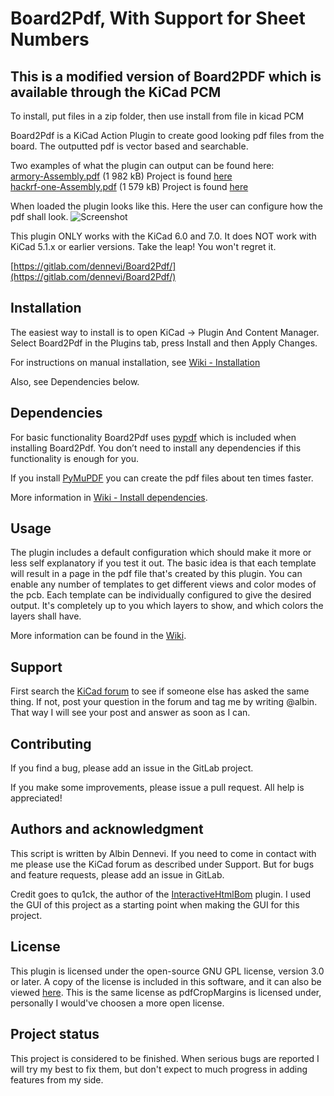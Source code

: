 # Board2Pdf, With Support for Sheet Numbers
## This is a modified version of Board2PDF which is available through the KiCad PCM
To install, put files in a zip folder, then use install from file in kicad PCM

Board2Pdf is a KiCad Action Plugin to create good looking pdf files from the board. The outputted pdf is vector based and searchable.

Two examples of what the plugin can output can be found here:<br>
[armory-Assembly.pdf](https://gitlab.com/dennevi/Board2Pdf/-/raw/main/resources/armory-Assembly.pdf "USB armory from WithSecure Foundry") (1 982 kB) Project is found [here](https://github.com/f-secure-foundry/usbarmory "USB armory from WithSecure Foundry")<br>
[hackrf-one-Assembly.pdf](https://gitlab.com/dennevi/Board2Pdf/-/raw/main/resources/hackrf-one-Assembly.pdf "HackRF by Great Scott Gadgets") (1 579 kB) Project is found [here](https://github.com/greatscottgadgets/hackrf "HackRF by Great Scott Gadgets")<br>

When loaded the plugin looks like this. Here the user can configure how the pdf shall look.
![Screenshot](https://gitlab.com/dennevi/Board2Pdf/-/raw/main/resources/screenshot.png "Screenshot")

This plugin ONLY works with the KiCad 6.0 and 7.0. It does NOT work with KiCad 5.1.x or earlier versions. Take the leap! You won\'t regret it.

[https://gitlab.com/dennevi/Board2Pdf/](https://gitlab.com/dennevi/Board2Pdf/)

## Installation
The easiest way to install is to open KiCad -> Plugin And Content Manager. Select Board2Pdf in the Plugins tab, press Install and then Apply Changes.

For instructions on manual installation, see [Wiki - Installation](https://gitlab.com/dennevi/Board2Pdf/-/wikis/Installation)

Also, see Dependencies below.

## Dependencies
For basic functionality Board2Pdf uses [pypdf](https://github.com/py-pdf/pypdf) which is included when installing Board2Pdf. You don’t need to install any dependencies if this functionality is enough for you.

If you install [PyMuPDF](https://github.com/pymupdf/PyMuPDF) you can create the pdf files about ten times faster.

More information in [Wiki - Install dependencies](https://gitlab.com/dennevi/Board2Pdf/-/wikis/Install-dependencies).

## Usage
The plugin includes a default configuration which should make it more or less self explanatory if you test it out. The basic idea is that each template will result in a page in the pdf file that\'s created by this plugin. You can enable any number of templates to get different views and color modes of the pcb. Each template can be individually configured to give the desired output. It\'s completely up to you which layers to show, and which colors the layers shall have.

More information can be found in the [Wiki](https://gitlab.com/dennevi/Board2Pdf/-/wikis/home).

## Support
First search the [KiCad forum](https://forum.kicad.info/) to see if someone else has asked the same thing. If not, post your question in the forum and tag me by writing @albin. That way I will see your post and answer as soon as I can.

## Contributing
If you find a bug, please add an issue in the GitLab project.

If you make some improvements, please issue a pull request. All help is appreciated!

## Authors and acknowledgment
This script is written by Albin Dennevi. If you need to come in contact with me please use the KiCad forum as described under Support. But for bugs and feature requests, please add an issue in GitLab.

Credit goes to qu1ck, the author of the [InteractiveHtmlBom](https://github.com/openscopeproject/InteractiveHtmlBom) plugin. I used the GUI of this project as a starting point when making the GUI for this project.

## License
This plugin is licensed under the open-source GNU GPL license, version 3.0 or later. A copy of the license is included in this software, and it can also be viewed [here](https://www.gnu.org/licenses/gpl-3.0.en.html). This is the same license as pdfCropMargins is licensed under, personally I would've choosen a more open license.

## Project status
This project is considered to be finished. When serious bugs are reported I will try my best to fix them, but don\'t expect to much progress in adding features from my side.
